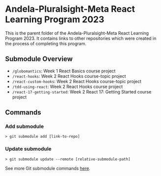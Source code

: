 # Andela-Pluralsight-Meta React Learning Program 2023
This is the parent folder of the Andela-Pluralsight-Meta React Learning Program 2023. It contains links to other repositories which were created in the process of completing this program.

## Submodule Overview
* `/globomantics`: Week 1 React Basics course project
* `/react-hooks`: Week 2 React Hooks course-topic project
* `/react-custom-hooks`: Week 2 React Hooks course-topic project
* `/tdd-using-react`: Week 2 React Hooks course project
* `/react-17-getting-started`: Week 2 React 17: Getting Started course project

## Commands
### Add submodule
`> git submodule add [link-to-repo]`

### Update submodule
`> git submodule update --remote [relative-submodule-path]`

See more Git submodule commands [here](https://git-scm.com/book/en/v2/Git-Tools-Submodules).
